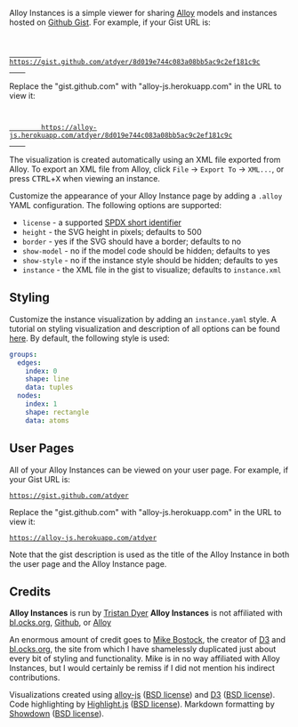 Alloy Instances is a simple viewer for sharing [Alloy](http://alloytools.org/) models and instances hosted on [Github Gist](https://gist.github.com). For example, if your Gist URL is:

<code>
    <a href="https://gist.github.com/atdyer/8d019e744c083a08bb5ac9c2ef181c9c">
        https://gist.github.com/atdyer/8d019e744c083a08bb5ac9c2ef181c9c
    </a>
</code>

Replace the "gist.github.com" with "alloy-js.herokuapp.com" in the URL to view it:

<code>
    <a href="https://alloy-js.herokuapp.com/atdyer/8d019e744c083a08bb5ac9c2ef181c9c">
        https://alloy-js.herokuapp.com/atdyer/8d019e744c083a08bb5ac9c2ef181c9c
    </a>
</code>

The visualization is created automatically using an XML file exported from Alloy. To export an XML file from Alloy, click `File` &#x2192; `Export To` &#x2192; `XML...`, or press <kbd>CTRL</kbd>+<kbd>X</kbd> when viewing an instance.

Customize the appearance of your Alloy Instance page by adding a `.alloy` YAML configuration. The following options are supported:
* `license` - a supported [SPDX short identifier](https://opensource.org/licenses/alphabetical)
* `height` - the SVG height in pixels; defaults to 500
* `border` - yes if the SVG should have a border; defaults to no
* `show-model` - no if the model code should be hidden; defaults to yes
* `show-style` - no if the instance style should be hidden; defaults to yes
* `instance` - the XML file in the gist to visualize; defaults to `instance.xml`

## Styling

Customize the instance visualization by adding an `instance.yaml` style. A tutorial on styling visualization and description of all options can be found [here](/style). By default, the following style is used:

```yaml
groups:
  edges:
    index: 0
    shape: line
    data: tuples
  nodes:
    index: 1
    shape: rectangle
    data: atoms
```

## User Pages

All of your Alloy Instances can be viewed on your user page. For example, if your Gist URL is:

<code><a href='https://gist.github.com/atdyer/'>https://gist.github.com/atdyer</a></code>

Replace the "gist.github.com" with "alloy-js.herokuapp.com" in the URL to view it:

<code><a href='https://alloy-js.herokuapp.com/atdyer'>https://alloy-js.herokuapp.com/atdyer</a></code>

Note that the gist description is used as the title of the Alloy Instance in both the user page and the Alloy Instance page.

## Credits

**Alloy Instances** is run by [Tristan Dyer](https://github.com/atdyer)
**Alloy Instances** is not affiliated with [bl.ocks.org](https://bl.ocks.org/), [Github](https://github.com), or [Alloy](http://alloytools.org)

An enormous amount of credit goes to [Mike Bostock](https://bost.ocks.org/mike/), the creator of [D3](https://d3js.org) and [bl.ocks.org](https://bl.ocks.org/), the site from which I have shamelessly duplicated just about every bit of styling and functionality. Mike is in no way affiliated with Alloy Instances, but I would certainly be remiss if I did not mention his indirect contributions.

Visualizations created using [alloy-js](https://github.com/atdyer/alloy-js.git) ([BSD license](https://github.com/atdyer/alloy-js/blob/master/LICENSE)) and [D3](https://d3js.org) ([BSD license](https://github.com/d3/d3/blob/master/LICENSE)).
Code highlighting by [Highlight.js](https://highlightjs.org/) ([BSD license](https://github.com/isagalaev/highlight.js/blob/master/LICENSE)).
Markdown formatting by [Showdown](http://showdownjs.com/) ([BSD license](https://github.com/showdownjs/showdown/blob/master/license.txt)).